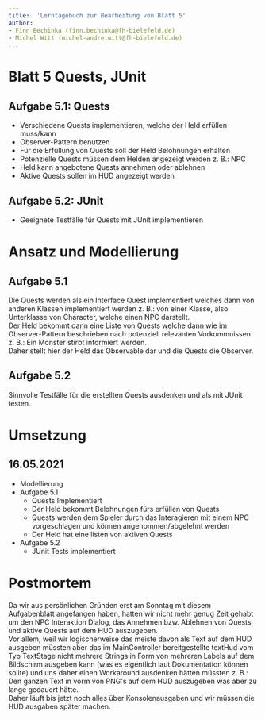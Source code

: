 ```yaml
---
title:  'Lerntagebuch zur Bearbeitung von Blatt 5'
author:
- Finn Bechinka (finn.bechinka@fh-bielefeld.de)
- Michel Witt (michel-andre.witt@fh-bielefeld.de)
...
```


<!--
Führen Sie zu jedem Aufgabenblatt und zum Projekt (Stationen 3-9) ein
Lerntagebuch in Ihrem Team. Kopieren Sie dazu diese Vorlage und füllen
Sie den Kopf entsprechend aus.

Im Lerntagebuch sollen Sie Ihr Vorgehen bei der Bearbeitung des jeweiligen
Aufgabenblattes vom ersten Schritt bis zur Abgabe der Lösung dokumentieren,
d.h. wie sind Sie die gestellte Aufgabe angegangen (und warum), was war
Ihr Plan und auf welche Probleme sind Sie bei der Umsetzung gestoßen und
wie haben Sie diese Probleme gelöst. Beachten Sie die vorgegebene Struktur.
Für jede Abgabe sollte ungefähr eine DIN-A4-Seite Text erstellt werden,
d.h. ca. 400 Wörter umfassen. Wer das Lerntagebuch nur ungenügend führt
oder es gar nicht mit abgibt, bekommt für die betreffende Abgabe 0 Punkte.

Checken Sie das Lerntagebuch mit in Ihr Projekt/Git-Repo ein.

Schreiben Sie den Text mit [Markdown](https://pandoc.org/MANUAL.html#pandocs-markdown).

Geben Sie das Lerntagebuch stets mit ab. Achtung: Wenn Sie Abbildungen
einbetten (etwa UML-Diagramme), denken Sie daran, diese auch abzugeben!

Beachten Sie auch die Hinweise im [Orga "Bewertung der Aufgaben"](pm_orga.html#punkte)
sowie [Praktikumsblatt "Lerntagebuch"](pm_praktikum.html#lerntagebuch).
-->


# Blatt 5 Quests, JUnit

<!--
Bitte hier die zu lösende Aufgabe kurz in eigenen Worten beschreiben.
-->

## Aufgabe 5.1: Quests 
* Verschiedene Quests implementieren, welche der Held erfüllen muss/kann
* Observer-Pattern benutzen
* Für die Erfüllung von Quests soll der Held Belohnungen erhalten
* Potenzielle Quests müssen dem Helden angezeigt werden z. B.: NPC
* Held kann angebotene Quests annehmen oder ablehnen
* Aktive Quests sollen im HUD angezeigt werden

## Aufgabe 5.2: JUnit
* Geeignete Testfälle für Quests mit JUnit implementieren

# Ansatz und Modellierung

<!--
Bitte hier den Lösungsansatz kurz beschreiben:
-   Wie sollte die Aufgabe gelöst werden?
-   Welche Techniken wollten Sie einsetzen?
-   Wie sah Ihre Modellierung aus (UML-Diagramm)?
-   Worauf müssen Sie konkret achten?
-->

## Aufgabe 5.1
Die Quests werden als ein Interface Quest implementiert welches dann von anderen Klassen implementiert werden z. B.: von einer Klasse, also Unterklasse von Character, welche einen NPC darstellt.   
Der Held bekommt dann eine Liste von Quests welche dann wie im Observer-Pattern beschrieben nach potenziell relevanten Vorkommnissen z. B.: Ein Monster stirbt informiert werden.   
Daher stellt hier der Held das Observable dar und die Quests die Observer.  

## Aufgabe 5.2
Sinnvolle Testfälle für die erstellten Quests ausdenken und als mit JUnit testen.  

# Umsetzung

<!--
Bitte hier die Umsetzung der Lösung kurz beschreiben:
-   Was haben Sie gemacht,
-   an welchem Datum haben sie es gemacht,
-   wie lange hat es gedauert,
-   was war das Ergebnis?
-->

## 16.05.2021
* Modellierung
* Aufgabe 5.1
  * Quests Implementiert
  * Der Held bekommt Belohnungen fürs erfüllen von Quests
  * Quests werden dem Spieler durch das Interagieren mit einem NPC vorgeschlagen und können angenommen/abgelehnt werden
  * Der Held hat eine listen von aktiven Quests
* Aufgabe 5.2
  * JUnit Tests implementiert

# Postmortem

<!--
Bitte blicken Sie auf die Aufgabe, Ihren Lösungsansatz und die Umsetzung
kritisch zurück:
-   Was hat funktioniert, was nicht? Würden Sie noch einmal so vorgehen?
-   Welche Probleme sind bei der Umsetzung Ihres Lösungsansatzes aufgetreten?
-   Wie haben Sie die Probleme letztlich gelöst?
-->

Da wir aus persönlichen Gründen erst am Sonntag mit diesem Aufgabenblatt angefangen haben, hatten wir nicht mehr genug Zeit gehabt um den NPC Interaktion Dialog, das Annehmen bzw. Ablehnen von Quests und aktive Quests auf dem HUD auszugeben.  
Vor allem, weil wir logischerweise das meiste davon als Text auf dem HUD ausgeben müssten aber das im MainController bereitgestellte textHud vom Typ TextStage nicht mehrere Strings in Form von mehreren Labels auf dem Bildschirm ausgeben kann (was es eigentlich laut Dokumentation können sollte) und uns daher einen Workaround ausdenken hätten müssten z. B.: Den ganzen Text in vorm von PNG's auf dem HUD auszugeben was aber zu lange gedauert hätte.  
Daher läuft bis jetzt noch alles über Konsolenausgaben und wir müssen die HUD ausgaben später machen.